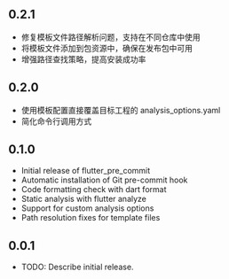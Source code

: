 ## 0.2.1

* 修复模板文件路径解析问题，支持在不同仓库中使用
* 将模板文件添加到包资源中，确保在发布包中可用
* 增强路径查找策略，提高安装成功率

## 0.2.0

* 使用模板配置直接覆盖目标工程的 analysis_options.yaml
* 简化命令行调用方式

## 0.1.0

* Initial release of flutter_pre_commit
* Automatic installation of Git pre-commit hook
* Code formatting check with dart format
* Static analysis with flutter analyze
* Support for custom analysis options
* Path resolution fixes for template files

## 0.0.1

* TODO: Describe initial release.
